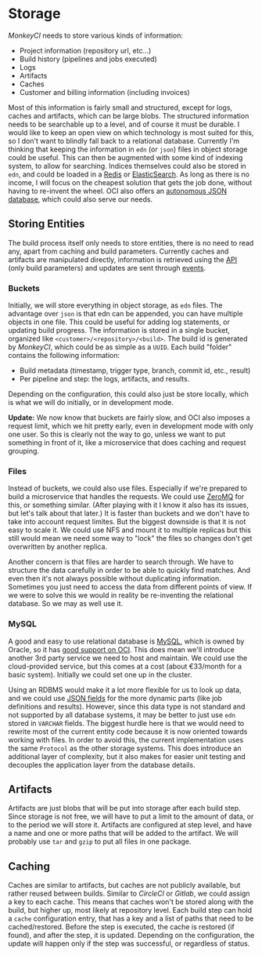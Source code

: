 # Storage

_MonkeyCI_ needs to store various kinds of information:

 - Project information (repository url, etc...)
 - Build history (pipelines and jobs executed)
 - Logs
 - Artifacts
 - Caches
 - Customer and billing information (including invoices)

Most of this information is fairly small and structured, except for logs,
caches and artifacts, which can be large blobs.  The structured information
needs to be searchable up to a level, and of course it must be durable.  I
would like to keep an open view on which technology is most suited for this,
so I don't want to blindly fall back to a relational database.  Currently I'm
thinking that keeping the information in `edn` (or `json`) files in object
storage could be useful.  This can then be augmented with some kind of
indexing system, to allow for searching.  Indices themselves could also be
stored in `edn`, and could be loaded in a [Redis](https://redis.io/) or
[ElasticSearch](https://elastic.co).  As long as there is no income, I will
focus on the cheapest solution that gets the job done, without having to
re-invent the wheel.  OCI also offers an [autonomous JSON database](https://www.oracle.com/autonomous-database/autonomous-json-database/),
which could also serve our needs.

## Storing Entities

The build process itself only needs to store entities, there is no need
to read any, apart from caching and build parameters.  Currently caches
and artifacts are manipulated directly, information is retrieved using
the [API](api.md) (only build parameters) and updates are sent through
[events](events.md).

### Buckets

Initially, we will store everything in object storage, as `edn` files.  The
advantage over `json` is that edn can be appended, you can have multiple objects
in one file.  This could be useful for adding log statements, or updating build
progress.  The information is stored in a single bucket, organized like
`<customer>/<repository>/<build>`.
The build id is generated by _MonkeyCI_, which could be as simple as a `UUID`.
Each build "folder" contains the following information:

 - Build metadata (timestamp, trigger type, branch, commit id, etc., result)
 - Per pipeline and step: the logs, artifacts, and results.

Depending on the configuration, this could also just be store locally, which
is what we will do initially, or in development mode.

**Update:** We now know that buckets are fairly slow, and OCI also imposes
a request limit, which we hit pretty early, even in development mode with only
one user.  So this is clearly not the way to go, unless we want to put something
in front of it, like a microservice that does caching and request grouping.

### Files

Instead of buckets, we could also use files.  Especially if we're prepared to
build a microservice that handles the requests.  We could use [ZeroMQ](https://zeromq.org)
for this, or something similar.  (After playing with it I know it also has its
issues, but let's talk about that later.)  It is faster than buckets and we
don't have to take into account request limites.  But the biggest downside is
that it is not easy to scale it.  We could use NFS and mount it to multiple
replicas but this still would mean we need some way to "lock" the files so
changes don't get overwritten by another replica.

Another concern is that files are harder to search through.  We have to structure
the data carefully in order to be able to quickly find matches.  And even then
it's not always possible without duplicating information.  Sometimes you just
need to access the data from different points of view.  If we were to solve this
we would in reality be re-inventing the relational database.  So we may as well
use it.

### MySQL

A good and easy to use relational database is [MySQL](https://dev.mysql.com), which
is owned by Oracle, so it has [good support on OCI](https://docs.oracle.com/en-us/iaas/mysql-database/index.html).
This does mean we'll introduce another 3rd party service we need to host and maintain.
We could use the cloud-provided service, but this comes at a cost (about €33/month for
a basic system).  Initially we could set one up in the cluster.

Using an RDBMS would make it a lot more flexible for us to look up data, and we
could use [JSON fields](https://dev.mysql.com/doc/refman/8.0/en/json.html)
for the more dynamic parts (like job definitions and results).  However, since
this data type is not standard and not supported by all database systems, it may
be better to just use `edn` stored in `VARCHAR` fields.
The biggest hurdle here is that we would need to rewrite most of the current entity
code because it is now oriented towards working with files.  In order to avoid
this, the current implementation uses the same `Protocol` as the other storage
systems.  This does introduce an additional layer of complexity, but it also
makes for easier unit testing and decouples the application layer from the
database details.

## Artifacts

Artifacts are just blobs that will be put into storage after each build step.
Since storage is not free, we will have to put a limit to the amount of data,
or to the period we will store it.  Artifacts are configured at step level,
and have a name and one or more paths that will be added to the artifact.
We will probably use `tar` and `gzip` to put all files in one package.

## Caching

Caches are similar to artifacts, but caches are not publicly available, but
rather reused between builds.  Similar to _CircleCI_ or _Gitlab_, we could
assign a key to each cache.  This means that caches won't be stored along with
the build, but higher up, most likely at repository level.  Each build step
can hold a `cache` configuration entry, that has a key and a list of paths
that need to be cached/restored.  Before the step is executed, the cache is
restored (if found), and after the step, it is updated.  Depending on the
configuration, the update will happen only if the step was successful, or
regardless of status.